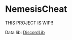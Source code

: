 # NemesisCheat
THIS PROJECT IS WIP!!

Data lib: [DiscordLib](https://raw.githubusercontent.com/dawid-scripts/UI-Libs/main/discord%20lib.txt)
